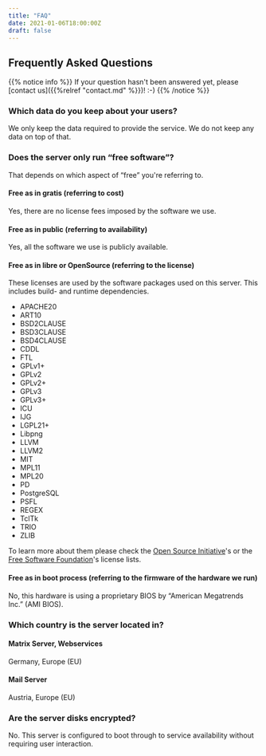 ```yaml
---
title: "FAQ"
date: 2021-01-06T18:00:00Z
draft: false
---
```


## Frequently Asked Questions

{{% notice info %}}
If your question hasn't been answered yet, please [contact us]({{%relref "contact.md" %}})! :-)
{{% /notice %}}

### Which data do you keep about your users?

We only keep the data required to provide the service. We do not keep any data on top of that.

### Does the server only run “free software”?

That depends on which aspect of “free” you're referring to.

#### Free as in gratis (referring to cost)

Yes, there are no license fees imposed by the software we use.

#### Free as in public (referring to availability)

Yes, all the software we use is publicly available.

#### Free as in libre or OpenSource (referring to the license)

These licenses are used by the software packages used on this server. This includes build- and runtime dependencies.

- APACHE20
- ART10
- BSD2CLAUSE
- BSD3CLAUSE
- BSD4CLAUSE
- CDDL
- FTL
- GPLv1+
- GPLv2
- GPLv2+
- GPLv3
- GPLv3+
- ICU
- IJG
- LGPL21+
- Libpng
- LLVM
- LLVM2
- MIT
- MPL11
- MPL20
- PD
- PostgreSQL
- PSFL
- REGEX
- TclTk
- TRIO
- ZLIB

To learn more about them please check the [Open Source Initiative](https://opensource.org/licenses/category)'s or the [Free Software Foundation](https://www.gnu.org/licenses/license-list.html)'s license lists.

#### Free as in boot process (referring to the firmware of the hardware we run)

No, this hardware is using a proprietary BIOS by “American Megatrends Inc.” (AMI BIOS).

### Which country is the server located in?

#### Matrix Server, Webservices

Germany, Europe (EU)

#### Mail Server

Austria, Europe (EU)

### Are the server disks encrypted?

No. This server is configured to boot through to service availability without requiring user interaction.
